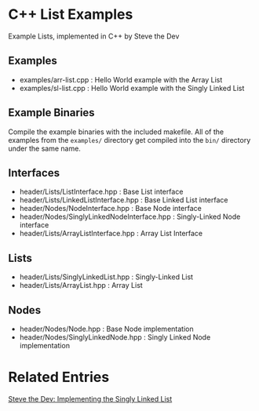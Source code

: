 # C++ List Examples #
Example Lists, implemented in C++ by Steve the Dev

## Examples ##
* examples/arr-list.cpp : Hello World example with the Array List
* examples/sl-list.cpp : Hello World example with the Singly Linked List

## Example Binaries ##
Compile the example binaries with the included makefile. All of the examples from the ```examples/``` directory get compiled into the ```bin/``` directory under the same name.

## Interfaces ##
* header/Lists/ListInterface.hpp : Base List interface
* header/Lists/LinkedListInterface.hpp : Base Linked List interface
* header/Nodes/NodeInterface.hpp : Base Node interface
* header/Nodes/SinglyLinkedNodeInterface.hpp : Singly-Linked Node interface
* header/Lists/ArrayListInterface.hpp : Array List Interface

## Lists ##
* header/Lists/SinglyLinkedList.hpp : Singly-Linked List
* header/Lists/ArrayList.hpp : Array List

## Nodes ##
* header/Nodes/Node.hpp : Base Node implementation
* header/Nodes/SinglyLinkedNode.hpp : Singly Linked Node implementation

# Related Entries #
[Steve the Dev: Implementing the Singly Linked List](https://www.stevethedev.com/blog/programming/implementing-singly-linked-list)
